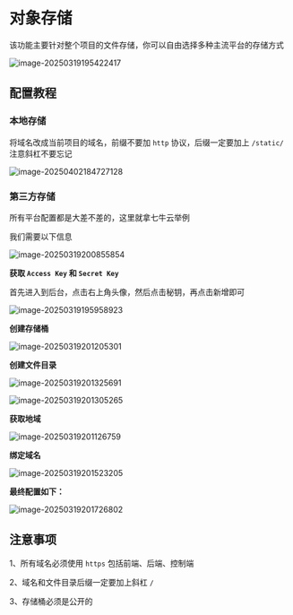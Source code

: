 # 对象存储

该功能主要针对整个项目的文件存储，你可以自由选择多种主流平台的存储方式

![image-20250319195422417](./assets/image-20250319195422417.png)



## 配置教程

### 本地存储

将域名改成当前项目的域名，前缀不要加 `http` 协议，后缀一定要加上 `/static/` 注意斜杠不要忘记

![image-20250402184727128](./assets/image-20250402184727128.png)



### 第三方存储

所有平台配置都是大差不差的，这里就拿七牛云举例

我们需要以下信息

![image-20250319200855854](./assets/image-20250319200855854.png)

**获取 `Access Key` 和 `Secret Key`** 

首先进入到后台，点击右上角头像，然后点击秘钥，再点击新增即可

![image-20250319195958923](./assets/image-20250319195958923.png)



**创建存储桶**

![image-20250319201205301](./assets/image-20250319201205301.png)



**创建文件目录**

![image-20250319201325691](./assets/image-20250319201325691.png)

![image-20250319201305265](./assets/image-20250319201305265.png)



**获取地域**

![image-20250319201126759](./assets/image-20250319201126759.png)



**绑定域名**

![image-20250319201523205](./assets/image-20250319201523205.png)



**最终配置如下：**

![image-20250319201726802](./assets/image-20250319201726802.png)



## 注意事项

1、所有域名必须使用 `https` 包括前端、后端、控制端

2、域名和文件目录后缀一定要加上斜杠 `/`

3、存储桶必须是公开的
